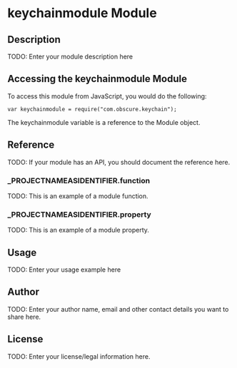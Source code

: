 # keychainmodule Module

## Description

TODO: Enter your module description here

## Accessing the keychainmodule Module

To access this module from JavaScript, you would do the following:

	var keychainmodule = require("com.obscure.keychain");

The keychainmodule variable is a reference to the Module object.	

## Reference

TODO: If your module has an API, you should document
the reference here.

### ___PROJECTNAMEASIDENTIFIER__.function

TODO: This is an example of a module function.

### ___PROJECTNAMEASIDENTIFIER__.property

TODO: This is an example of a module property.

## Usage

TODO: Enter your usage example here

## Author

TODO: Enter your author name, email and other contact
details you want to share here. 

## License

TODO: Enter your license/legal information here.
